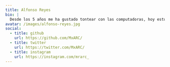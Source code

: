 ```yaml
---
title: Alfonso Reyes
bio: |
  Desde los 5 años me ha gustado tontear con las computadoras, hoy estudio Ing. en Sistemas y dedico parte de mi tiempo libre a ayudar a crecer la comunidad de DevSpace
avatar: /images/alfonso-reyes.jpg
social:
  - title: github
    url: https://github.com/MxARC/
  - title: twitter
    url: https://twitter.com/MxARC/
  - title: instagram
    url: https://instagram.com/mrarc_
---
```

